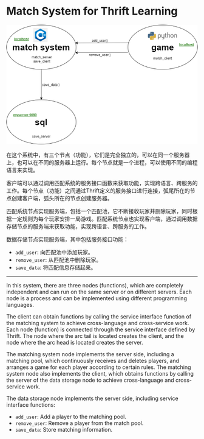 # Match System for Thrift Learning

![Match System](https://github.com/xxdecade/Match_System/raw/master/img/match_system.png)

在这个系统中，有三个节点（功能），它们是完全独立的，可以在同一个服务器上，也可以在不同的服务器上运行。每个节点就是一个进程，可以使用不同的编程语言来实现。

客户端可以通过调用匹配系统的服务接口函数来获取功能，实现跨语言、跨服务的工作。每个节点（功能）之间通过Thrift定义的服务接口进行连接，弧尾所在的节点创建客户端，弧头所在的节点创建服务器。

匹配系统节点实现服务端，包括一个匹配池，它不断接收玩家并删除玩家，同时根据一定规则为每个玩家安排一局游戏。匹配系统节点也实现客户端，通过调用数据存储节点的服务端来获取功能，实现跨语言、跨服务的工作。

数据存储节点实现服务端，其中包括服务接口功能：

- `add_user`: 向匹配池中添加玩家。
- `remove_user`: 从匹配池中删除玩家。
- `save_data`: 将匹配信息存储起来。

****
In this system, there are three nodes (functions), which are completely independent and can run on the same server or on different servers. Each node is a process and can be implemented using different programming languages.

The client can obtain functions by calling the service interface function of the matching system to achieve cross-language and cross-service work. Each node (function) is connected through the service interface defined by Thrift. The node where the arc tail is located creates the client, and the node where the arc head is located creates the server.

The matching system node implements the server side, including a matching pool, which continuously receives and deletes players, and arranges a game for each player according to certain rules. The matching system node also implements the client, which obtains functions by calling the server of the data storage node to achieve cross-language and cross-service work.

The data storage node implements the server side, including service interface functions:

- `add_user`: Add a player to the matching pool.
- `remove_user`: Remove a player from the match pool.
- `save_data`: Store matching information.
